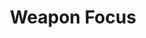 ---
title: "Weapon Focus"

feat:
  types: ["General", "Fighter"]
  description: |
    Choose one type of weapon. You can also choose unarmed strike or grapple (or ray, if you are a spellcaster) as your weapon for purposes of this feat.
  prerequisite: |
    Proficiency with selected weapon, base attack bonus +1.
  benefit: |
    You gain a +1 bonus on all attack rolls you make using the selected weapon.
  special: |
    You can gain this feat multiple times. Its effects do not stack. Each time you take the feat, it applies to a new type of weapon.

    A fighter may select Weapon Focus as one of his fighter bonus feats. He must have Weapon Focus with a weapon to gain the Weapon Specialization feat for that weapon.
---